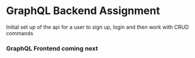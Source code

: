 # GraphQL Backend Assignment

Initial set up of the api for a user to sign up, login and then work with CRUD commands

### GraphQL Frontend coming next